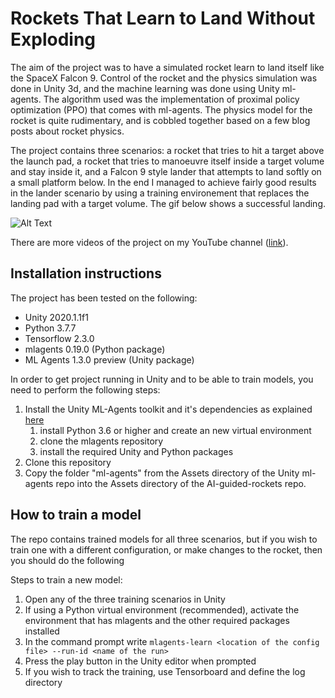 # Rockets That Learn to Land Without Exploding
The aim of the project was to have a simulated rocket learn to land itself like the SpaceX Falcon 9. Control of the rocket and the physics simulation was done in Unity 3d, and the machine learning was done using Unity ml-agents. The algorithm used was the implementation of proximal policy optimization (PPO) that comes with ml-agents. The physics model for the rocket is quite rudimentary, and is cobbled together based on a few blog posts about rocket physics.

The project contains three scenarios: a rocket that tries to hit a target above the launch pad, a rocket that tries to manoeuvre itself inside a target volume and stay inside it, and a Falcon 9 style lander that attempts to land softly on a small platform below. In the end I managed to achieve fairly good results in the lander scenario by using a training environement that replaces the landing pad with a target volume. The gif below shows a successful landing.

![Alt Text](Media/landing-movie-3.gif)

There are more videos of the project on my YouTube channel ([link](https://www.youtube.com/user/SanteriMentu/videos)).

## Installation instructions

The project has been tested on the following:
* Unity 2020.1.1f1
* Python 3.7.7
* Tensorflow 2.3.0
* mlagents 0.19.0 (Python package)
* ML Agents 1.3.0 preview (Unity package)

In order to get project running in Unity and to be able to train models, you need to perform the following steps:
1. Install the Unity ML-Agents toolkit and it's dependencies as explained [here](https://github.com/Unity-Technologies/ml-agents/blob/master/docs/Installation.md)
   1. install Python 3.6 or higher and create an new virtual environment
   1. clone the mlagents repository
   1. install the required Unity and Python packages
1. Clone this repository
1. Copy the folder "ml-agents" from the Assets directory of the Unity ml-agents repo into the Assets directory of the AI-guided-rockets repo.

## How to train a model
The repo contains trained models for all three scenarios, but if you wish to train one with a different configuration, or make changes to the rocket, then you should do the following

Steps to train a new model:
1. Open any of the three training scenarios in Unity
1. If using a Python virtual environment (recommended), activate the environment that has mlagents and the other required packages installed
1. In the command prompt write `mlagents-learn <location of the config file> --run-id <name of the run>`
1. Press the play button in the Unity editor when prompted
1. If you wish to track the training, use Tensorboard and define the log directory
